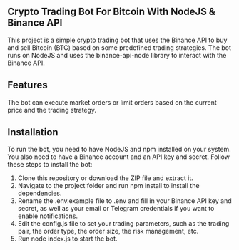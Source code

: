 ## Crypto Trading Bot For Bitcoin With NodeJS & Binance API
This project is a simple crypto trading bot that uses the Binance API to buy and sell Bitcoin (BTC) based on some predefined trading strategies. The bot runs on NodeJS and uses the binance-api-node library to interact with the Binance API.

## Features
The bot can execute market orders or limit orders based on the current price and the trading strategy.

## Installation

To run the bot, you need to have NodeJS and npm installed on your system. You also need to have a Binance account and an API key and secret. Follow these steps to install the bot:

1. Clone this repository or download the ZIP file and extract it.
2. Navigate to the project folder and run npm install to install the dependencies.
3. Rename the .env.example file to .env and fill in your Binance API key and secret, as well as your email or Telegram credentials if you want to enable notifications.
4. Edit the config.js file to set your trading parameters, such as the trading pair, the order type, the order size, the risk management, etc.
5. Run node index.js to start the bot.
